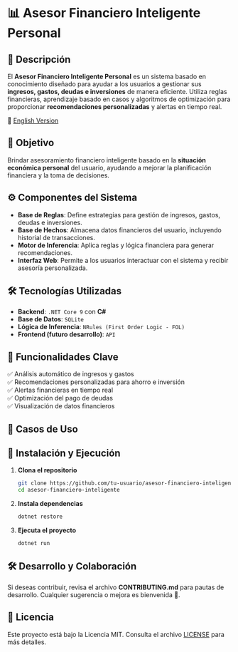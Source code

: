 # 📊 Asesor Financiero Inteligente Personal

## 📌 Descripción
El **Asesor Financiero Inteligente Personal** es un sistema basado en conocimiento diseñado para ayudar a los usuarios a gestionar sus **ingresos, gastos, deudas e inversiones** de manera eficiente. Utiliza reglas financieras, aprendizaje basado en casos y algoritmos de optimización para proporcionar **recomendaciones personalizadas** y alertas en tiempo real.

📄 [English Version](README_EN.md)

## 🎯 Objetivo
Brindar asesoramiento financiero inteligente basado en la **situación económica personal** del usuario, ayudando a mejorar la planificación financiera y la toma de decisiones.

## ⚙️ Componentes del Sistema
- **Base de Reglas**: Define estrategias para gestión de ingresos, gastos, deudas e inversiones.
- **Base de Hechos**: Almacena datos financieros del usuario, incluyendo historial de transacciones.
- **Motor de Inferencia**: Aplica reglas y lógica financiera para generar recomendaciones.
- **Interfaz Web**: Permite a los usuarios interactuar con el sistema y recibir asesoría personalizada.

## 🛠️ Tecnologías Utilizadas
- **Backend**: `.NET Core 9` con **C#**
- **Base de Datos**: `SQLite`
- **Lógica de Inferencia**: `NRules (First Order Logic - FOL)`
- **Frontend (futuro desarrollo)**: `API`

## 🚀 Funcionalidades Clave
✅ Análisis automático de ingresos y gastos  
✅ Recomendaciones personalizadas para ahorro e inversión  
✅ Alertas financieras en tiempo real  
✅ Optimización del pago de deudas  
✅ Visualización de datos financieros  

## 📌 Casos de Uso 

## 📂 Instalación y Ejecución
1. **Clona el repositorio**  
   ```bash
   git clone https://github.com/tu-usuario/asesor-financiero-inteligente.git
   cd asesor-financiero-inteligente
   ```
2. **Instala dependencias**  
   ```bash
   dotnet restore
   ```
3. **Ejecuta el proyecto**  
   ```bash
   dotnet run
   ```

## 🛠️ Desarrollo y Colaboración
Si deseas contribuir, revisa el archivo **CONTRIBUTING.md** para pautas de desarrollo. Cualquier sugerencia o mejora es bienvenida 🚀.

## 📄 Licencia
Este proyecto está bajo la Licencia MIT. Consulta el archivo [LICENSE](LICENSE) para más detalles.


